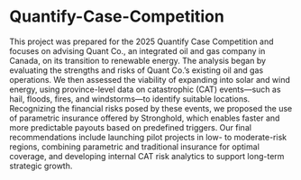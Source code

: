 # Quantify-Case-Competition
This project was prepared for the 2025 Quantify Case Competition and focuses on advising Quant Co., an integrated oil and gas company in Canada, on its transition to renewable energy. 
The analysis began by evaluating the strengths and risks of Quant Co.’s existing oil and gas operations. We then assessed the viability of expanding into solar and wind energy, using province-level data on catastrophic (CAT) events—such as hail, floods, fires, and windstorms—to identify suitable locations. 
Recognizing the financial risks posed by these events, we proposed the use of parametric insurance offered by Stronghold, which enables faster and more predictable payouts based on predefined triggers. Our final recommendations include launching pilot projects in low- to moderate-risk regions, combining parametric and traditional insurance for optimal coverage, and developing internal CAT risk analytics to support long-term strategic growth.
